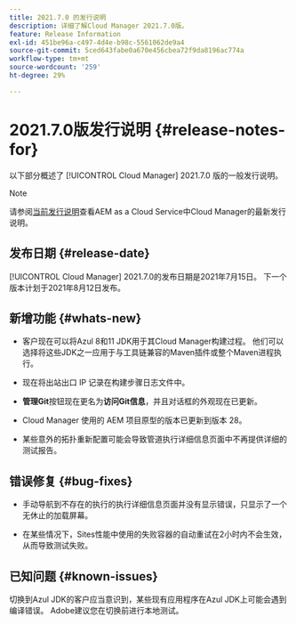 ```yaml
---
title: 2021.7.0 的发行说明
description: 详细了解Cloud Manager 2021.7.0版。
feature: Release Information
exl-id: 451be96a-c497-4d4e-b98c-5561062de9a4
source-git-commit: 5ced643fabe0a670e456cbea72f9da8196ac774a
workflow-type: tm+mt
source-wordcount: '259'
ht-degree: 29%

---
```


# 2021.7.0版发行说明 {#release-notes-for}

以下部分概述了 [!UICONTROL Cloud Manager] 2021.7.0 版的一般发行说明。

>[!NOTE]
>请参阅[当前发行说明](https://experienceleague.adobe.com/zh-hans/docs/experience-manager-cloud-service/content/release-notes/cloud-manager/current#getting-access)查看AEM as a Cloud Service中Cloud Manager的最新发行说明。

## 发布日期 {#release-date}

[!UICONTROL Cloud Manager] 2021.7.0的发布日期是2021年7月15日。
下一个版本计划于2021年8月12日发布。

## 新增功能 {#whats-new}

* 客户现在可以将Azul 8和11 JDK用于其Cloud Manager构建过程。 他们可以选择将这些JDK之一应用于与工具链兼容的Maven插件或整个Maven进程执行。

* 现在将出站出口 IP 记录在构建步骤日志文件中。

* **管理Git**&#x200B;按钮现在更名为&#x200B;**访问Git信息**，并且对话框的外观现在已更新。

* Cloud Manager 使用的 AEM 项目原型的版本已更新到版本 28。

* 某些意外的拓扑重新配置可能会导致管道执行详细信息页面中不再提供详细的测试报告。

## 错误修复 {#bug-fixes}

* 手动导航到不存在的执行的执行详细信息页面并没有显示错误，只显示了一个无休止的加载屏幕。

* 在某些情况下，Sites性能中使用的失败容器的自动重试在2小时内不会生效，从而导致测试失败。

## 已知问题 {#known-issues}

切换到Azul JDK的客户应当意识到，某些现有应用程序在Azul JDK上可能会遇到编译错误。 Adobe建议您在切换前进行本地测试。
